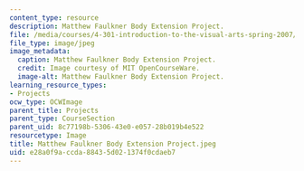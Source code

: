 ```yaml
---
content_type: resource
description: Matthew Faulkner Body Extension Project.
file: /media/courses/4-301-introduction-to-the-visual-arts-spring-2007/e28a0f9accda88435d021374f0cdaeb7_MatthewFaulknerBodyExtensionProject.jpeg
file_type: image/jpeg
image_metadata:
  caption: Matthew Faulkner Body Extension Project.
  credit: Image courtesy of MIT OpenCourseWare.
  image-alt: Matthew Faulkner Body Extension Project.
learning_resource_types:
- Projects
ocw_type: OCWImage
parent_title: Projects
parent_type: CourseSection
parent_uid: 8c77198b-5306-43e0-e057-28b019b4e522
resourcetype: Image
title: Matthew Faulkner Body Extension Project.jpeg
uid: e28a0f9a-ccda-8843-5d02-1374f0cdaeb7
---
```

